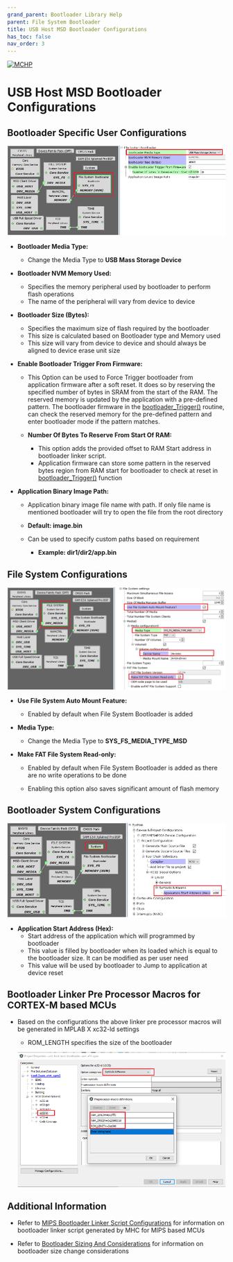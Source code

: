 ```yaml
---
grand_parent: Bootloader Library Help
parent: File System Bootloader
title: USB Host MSD Bootloader Configurations
has_toc: false
nav_order: 3
---
```


[![MCHP](https://www.microchip.com/ResourcePackages/Microchip/assets/dist/images/logo.png)](https://www.microchip.com)

# USB Host MSD Bootloader Configurations

## Bootloader Specific User Configurations

<p align="center">
    <img src = "./images/fs_bootloader_mhc_config_usb.png"/>
</p>

- **Bootloader Media Type:**
    - Change the Media Type to **USB Mass Storage Device**

- **Bootloader NVM Memory Used:**
    - Specifies the memory peripheral used by bootloader to perform flash operations
    - The name of the peripheral will vary from device to device

- **Bootloader Size (Bytes):**
    - Specifies the maximum size of flash required by the bootloader
    - This size is calculated based on Bootloader type and Memory used
    - This size will vary from device to device and should always be aligned to device erase unit size

- **Enable Bootloader Trigger From Firmware:**
    - This Option can be used to Force Trigger bootloader from application firmware after a soft reset. It does so by reserving the specified number of bytes in SRAM from the start of the RAM. The reserved memory is updated by the application with a pre-defined pattern. The bootloader firmware in the [bootloader_Trigger()](./fs_bootloader_library_interface.md#bootloader_trigger) routine, can check the reserved memory for the pre-defined pattern and enter bootloader mode if the pattern matches.

    - **Number Of Bytes To Reserve From Start Of RAM:**
        - This option adds the provided offset to RAM Start address in bootloader linker script.
        - Application firmware can store some pattern in the reserved bytes region from RAM start for bootloader to check at reset in [bootloader_Trigger()](./fs_bootloader_library_interface.md#bootloader_trigger) function

- **Application Binary Image Path:**
    - Application binary image file name with path. If only file name is mentioned bootloader will try to open the file from the root directory

    - **Default: image.bin**

    - Can be used to specify custom paths based on requirement
        - **Example: dir1/dir2/app.bin**

## File System Configurations

<p align="center">
    <img src = "./images/fs_bootloader_mhc_config_usb_fs.png"/>
</p>

- **Use File System Auto Mount Feature:**
    - Enabled by default when File System Bootloader is added

- **Media Type:**
    - Change the Media Type to **SYS_FS_MEDIA_TYPE_MSD**

- **Make FAT File System Read-only:**
    - Enabled by default when File System Bootloader is added as there are no write operations to be done

    - Enabling this option also saves significant amount of flash memory

## Bootloader System Configurations

<p align="center">
    <img src = "./images/fs_bootloader_mhc_config_usb_system.png"/>
</p>

- **Application Start Address (Hex):**
    - Start address of the application which will programmed by bootloader
    - This value is filled by bootloader when its loaded which is equal to the bootloader size. It can be modified as per user need
    - This value will be used by bootloader to Jump to application at device reset

## Bootloader Linker Pre Processor Macros for CORTEX-M based MCUs

- Based on the configurations the above linker pre processor macros will be generated in MPLAB X xc32-ld settings
    - ROM_LENGTH specifies the size of the bootloader

    <p align="center">
        <img src = "./images/fs_bootloader_usb_linker_setting.png"/>
    </p>

## Additional Information

- Refer to [MIPS Bootloader Linker Script Configurations](../../../mips/docs/mips_bootloader_linker_config.md) for information on bootloader linker script generated by MHC for MIPS based MCUs

- Refer to [Bootloader Sizing And Considerations](../../../docs/bootloader_sizing_and_considerations.md) for information on bootloader size change considerations
